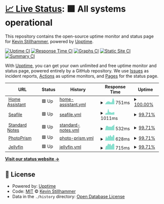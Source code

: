 # [📈 Live Status](https://eifinger.github.io/upptime): <!--live status--> **🟩 All systems operational**

This repository contains the open-source uptime monitor and status page for [Kevin Stillhammer](https://blog.kevineifinger.de), powered by [Upptime](https://github.com/upptime/upptime).

[![Uptime CI](https://github.com/eifinger/upptime/workflows/Uptime%20CI/badge.svg)](https://github.com/eifinger/upptime/actions?query=workflow%3A%22Uptime+CI%22)
[![Response Time CI](https://github.com/eifinger/upptime/workflows/Response%20Time%20CI/badge.svg)](https://github.com/eifinger/upptime/actions?query=workflow%3A%22Response+Time+CI%22)
[![Graphs CI](https://github.com/eifinger/upptime/workflows/Graphs%20CI/badge.svg)](https://github.com/eifinger/upptime/actions?query=workflow%3A%22Graphs+CI%22)
[![Static Site CI](https://github.com/eifinger/upptime/workflows/Static%20Site%20CI/badge.svg)](https://github.com/eifinger/upptime/actions?query=workflow%3A%22Static+Site+CI%22)
[![Summary CI](https://github.com/eifinger/upptime/workflows/Summary%20CI/badge.svg)](https://github.com/eifinger/upptime/actions?query=workflow%3A%22Summary+CI%22)

With [Upptime](https://upptime.js.org), you can get your own unlimited and free uptime monitor and status page, powered entirely by a GitHub repository. We use [Issues](https://github.com/eifinger/upptime/issues) as incident reports, [Actions](https://github.com/eifinger/upptime/actions) as uptime monitors, and [Pages](https://eifinger.github.io/upptime) for the status page.

<!--start: status pages-->
<!-- This summary is generated by Upptime (https://github.com/upptime/upptime) -->
<!-- Do not edit this manually, your changes will be overwritten -->
<!-- prettier-ignore -->
| URL | Status | History | Response Time | Uptime |
| --- | ------ | ------- | ------------- | ------ |
| <img alt="" src="https://favicons.githubusercontent.com/homeassistant.kevinstillhammer.de" height="13"> [Home Assistant](https://homeassistant.kevinstillhammer.de) | 🟩 Up | [home-assistant.yml](https://github.com/eifinger/upptime/commits/HEAD/history/home-assistant.yml) | <details><summary><img alt="Response time graph" src="./graphs/home-assistant/response-time-week.png" height="20"> 751ms</summary><br><a href="https://eifinger.github.io/upptime/history/home-assistant"><img alt="Response time 684" src="https://img.shields.io/endpoint?url=https%3A%2F%2Fraw.githubusercontent.com%2Feifinger%2Fupptime%2FHEAD%2Fapi%2Fhome-assistant%2Fresponse-time.json"></a><br><a href="https://eifinger.github.io/upptime/history/home-assistant"><img alt="24-hour response time 453" src="https://img.shields.io/endpoint?url=https%3A%2F%2Fraw.githubusercontent.com%2Feifinger%2Fupptime%2FHEAD%2Fapi%2Fhome-assistant%2Fresponse-time-day.json"></a><br><a href="https://eifinger.github.io/upptime/history/home-assistant"><img alt="7-day response time 751" src="https://img.shields.io/endpoint?url=https%3A%2F%2Fraw.githubusercontent.com%2Feifinger%2Fupptime%2FHEAD%2Fapi%2Fhome-assistant%2Fresponse-time-week.json"></a><br><a href="https://eifinger.github.io/upptime/history/home-assistant"><img alt="30-day response time 687" src="https://img.shields.io/endpoint?url=https%3A%2F%2Fraw.githubusercontent.com%2Feifinger%2Fupptime%2FHEAD%2Fapi%2Fhome-assistant%2Fresponse-time-month.json"></a><br><a href="https://eifinger.github.io/upptime/history/home-assistant"><img alt="1-year response time 684" src="https://img.shields.io/endpoint?url=https%3A%2F%2Fraw.githubusercontent.com%2Feifinger%2Fupptime%2FHEAD%2Fapi%2Fhome-assistant%2Fresponse-time-year.json"></a></details> | <details><summary><a href="https://eifinger.github.io/upptime/history/home-assistant">100.00%</a></summary><a href="https://eifinger.github.io/upptime/history/home-assistant"><img alt="All-time uptime 99.81%" src="https://img.shields.io/endpoint?url=https%3A%2F%2Fraw.githubusercontent.com%2Feifinger%2Fupptime%2FHEAD%2Fapi%2Fhome-assistant%2Fuptime.json"></a><br><a href="https://eifinger.github.io/upptime/history/home-assistant"><img alt="24-hour uptime 100.00%" src="https://img.shields.io/endpoint?url=https%3A%2F%2Fraw.githubusercontent.com%2Feifinger%2Fupptime%2FHEAD%2Fapi%2Fhome-assistant%2Fuptime-day.json"></a><br><a href="https://eifinger.github.io/upptime/history/home-assistant"><img alt="7-day uptime 100.00%" src="https://img.shields.io/endpoint?url=https%3A%2F%2Fraw.githubusercontent.com%2Feifinger%2Fupptime%2FHEAD%2Fapi%2Fhome-assistant%2Fuptime-week.json"></a><br><a href="https://eifinger.github.io/upptime/history/home-assistant"><img alt="30-day uptime 99.80%" src="https://img.shields.io/endpoint?url=https%3A%2F%2Fraw.githubusercontent.com%2Feifinger%2Fupptime%2FHEAD%2Fapi%2Fhome-assistant%2Fuptime-month.json"></a><br><a href="https://eifinger.github.io/upptime/history/home-assistant"><img alt="1-year uptime 99.81%" src="https://img.shields.io/endpoint?url=https%3A%2F%2Fraw.githubusercontent.com%2Feifinger%2Fupptime%2FHEAD%2Fapi%2Fhome-assistant%2Fuptime-year.json"></a></details>
| <img alt="" src="https://favicons.githubusercontent.com/seafile.kevinstillhammer.de" height="13"> [Seafile](https://seafile.kevinstillhammer.de) | 🟩 Up | [seafile.yml](https://github.com/eifinger/upptime/commits/HEAD/history/seafile.yml) | <details><summary><img alt="Response time graph" src="./graphs/seafile/response-time-week.png" height="20"> 1011ms</summary><br><a href="https://eifinger.github.io/upptime/history/seafile"><img alt="Response time 1266" src="https://img.shields.io/endpoint?url=https%3A%2F%2Fraw.githubusercontent.com%2Feifinger%2Fupptime%2FHEAD%2Fapi%2Fseafile%2Fresponse-time.json"></a><br><a href="https://eifinger.github.io/upptime/history/seafile"><img alt="24-hour response time 771" src="https://img.shields.io/endpoint?url=https%3A%2F%2Fraw.githubusercontent.com%2Feifinger%2Fupptime%2FHEAD%2Fapi%2Fseafile%2Fresponse-time-day.json"></a><br><a href="https://eifinger.github.io/upptime/history/seafile"><img alt="7-day response time 1011" src="https://img.shields.io/endpoint?url=https%3A%2F%2Fraw.githubusercontent.com%2Feifinger%2Fupptime%2FHEAD%2Fapi%2Fseafile%2Fresponse-time-week.json"></a><br><a href="https://eifinger.github.io/upptime/history/seafile"><img alt="30-day response time 1094" src="https://img.shields.io/endpoint?url=https%3A%2F%2Fraw.githubusercontent.com%2Feifinger%2Fupptime%2FHEAD%2Fapi%2Fseafile%2Fresponse-time-month.json"></a><br><a href="https://eifinger.github.io/upptime/history/seafile"><img alt="1-year response time 1266" src="https://img.shields.io/endpoint?url=https%3A%2F%2Fraw.githubusercontent.com%2Feifinger%2Fupptime%2FHEAD%2Fapi%2Fseafile%2Fresponse-time-year.json"></a></details> | <details><summary><a href="https://eifinger.github.io/upptime/history/seafile">99.71%</a></summary><a href="https://eifinger.github.io/upptime/history/seafile"><img alt="All-time uptime 97.06%" src="https://img.shields.io/endpoint?url=https%3A%2F%2Fraw.githubusercontent.com%2Feifinger%2Fupptime%2FHEAD%2Fapi%2Fseafile%2Fuptime.json"></a><br><a href="https://eifinger.github.io/upptime/history/seafile"><img alt="24-hour uptime 100.00%" src="https://img.shields.io/endpoint?url=https%3A%2F%2Fraw.githubusercontent.com%2Feifinger%2Fupptime%2FHEAD%2Fapi%2Fseafile%2Fuptime-day.json"></a><br><a href="https://eifinger.github.io/upptime/history/seafile"><img alt="7-day uptime 99.71%" src="https://img.shields.io/endpoint?url=https%3A%2F%2Fraw.githubusercontent.com%2Feifinger%2Fupptime%2FHEAD%2Fapi%2Fseafile%2Fuptime-week.json"></a><br><a href="https://eifinger.github.io/upptime/history/seafile"><img alt="30-day uptime 96.26%" src="https://img.shields.io/endpoint?url=https%3A%2F%2Fraw.githubusercontent.com%2Feifinger%2Fupptime%2FHEAD%2Fapi%2Fseafile%2Fuptime-month.json"></a><br><a href="https://eifinger.github.io/upptime/history/seafile"><img alt="1-year uptime 97.06%" src="https://img.shields.io/endpoint?url=https%3A%2F%2Fraw.githubusercontent.com%2Feifinger%2Fupptime%2FHEAD%2Fapi%2Fseafile%2Fuptime-year.json"></a></details>
| <img alt="" src="https://favicons.githubusercontent.com/notes.kevinstillhammer.de" height="13"> [Standard Notes](https://notes.kevinstillhammer.de) | 🟩 Up | [standard-notes.yml](https://github.com/eifinger/upptime/commits/HEAD/history/standard-notes.yml) | <details><summary><img alt="Response time graph" src="./graphs/standard-notes/response-time-week.png" height="20"> 532ms</summary><br><a href="https://eifinger.github.io/upptime/history/standard-notes"><img alt="Response time 699" src="https://img.shields.io/endpoint?url=https%3A%2F%2Fraw.githubusercontent.com%2Feifinger%2Fupptime%2FHEAD%2Fapi%2Fstandard-notes%2Fresponse-time.json"></a><br><a href="https://eifinger.github.io/upptime/history/standard-notes"><img alt="24-hour response time 482" src="https://img.shields.io/endpoint?url=https%3A%2F%2Fraw.githubusercontent.com%2Feifinger%2Fupptime%2FHEAD%2Fapi%2Fstandard-notes%2Fresponse-time-day.json"></a><br><a href="https://eifinger.github.io/upptime/history/standard-notes"><img alt="7-day response time 532" src="https://img.shields.io/endpoint?url=https%3A%2F%2Fraw.githubusercontent.com%2Feifinger%2Fupptime%2FHEAD%2Fapi%2Fstandard-notes%2Fresponse-time-week.json"></a><br><a href="https://eifinger.github.io/upptime/history/standard-notes"><img alt="30-day response time 670" src="https://img.shields.io/endpoint?url=https%3A%2F%2Fraw.githubusercontent.com%2Feifinger%2Fupptime%2FHEAD%2Fapi%2Fstandard-notes%2Fresponse-time-month.json"></a><br><a href="https://eifinger.github.io/upptime/history/standard-notes"><img alt="1-year response time 699" src="https://img.shields.io/endpoint?url=https%3A%2F%2Fraw.githubusercontent.com%2Feifinger%2Fupptime%2FHEAD%2Fapi%2Fstandard-notes%2Fresponse-time-year.json"></a></details> | <details><summary><a href="https://eifinger.github.io/upptime/history/standard-notes">99.71%</a></summary><a href="https://eifinger.github.io/upptime/history/standard-notes"><img alt="All-time uptime 97.01%" src="https://img.shields.io/endpoint?url=https%3A%2F%2Fraw.githubusercontent.com%2Feifinger%2Fupptime%2FHEAD%2Fapi%2Fstandard-notes%2Fuptime.json"></a><br><a href="https://eifinger.github.io/upptime/history/standard-notes"><img alt="24-hour uptime 100.00%" src="https://img.shields.io/endpoint?url=https%3A%2F%2Fraw.githubusercontent.com%2Feifinger%2Fupptime%2FHEAD%2Fapi%2Fstandard-notes%2Fuptime-day.json"></a><br><a href="https://eifinger.github.io/upptime/history/standard-notes"><img alt="7-day uptime 99.71%" src="https://img.shields.io/endpoint?url=https%3A%2F%2Fraw.githubusercontent.com%2Feifinger%2Fupptime%2FHEAD%2Fapi%2Fstandard-notes%2Fuptime-week.json"></a><br><a href="https://eifinger.github.io/upptime/history/standard-notes"><img alt="30-day uptime 96.26%" src="https://img.shields.io/endpoint?url=https%3A%2F%2Fraw.githubusercontent.com%2Feifinger%2Fupptime%2FHEAD%2Fapi%2Fstandard-notes%2Fuptime-month.json"></a><br><a href="https://eifinger.github.io/upptime/history/standard-notes"><img alt="1-year uptime 97.01%" src="https://img.shields.io/endpoint?url=https%3A%2F%2Fraw.githubusercontent.com%2Feifinger%2Fupptime%2FHEAD%2Fapi%2Fstandard-notes%2Fuptime-year.json"></a></details>
| <img alt="" src="https://favicons.githubusercontent.com/photoprism.kevinstillhammer.de" height="13"> [PhotoPrism](https://photoprism.kevinstillhammer.de) | 🟩 Up | [photo-prism.yml](https://github.com/eifinger/upptime/commits/HEAD/history/photo-prism.yml) | <details><summary><img alt="Response time graph" src="./graphs/photo-prism/response-time-week.png" height="20"> 628ms</summary><br><a href="https://eifinger.github.io/upptime/history/photo-prism"><img alt="Response time 757" src="https://img.shields.io/endpoint?url=https%3A%2F%2Fraw.githubusercontent.com%2Feifinger%2Fupptime%2FHEAD%2Fapi%2Fphoto-prism%2Fresponse-time.json"></a><br><a href="https://eifinger.github.io/upptime/history/photo-prism"><img alt="24-hour response time 526" src="https://img.shields.io/endpoint?url=https%3A%2F%2Fraw.githubusercontent.com%2Feifinger%2Fupptime%2FHEAD%2Fapi%2Fphoto-prism%2Fresponse-time-day.json"></a><br><a href="https://eifinger.github.io/upptime/history/photo-prism"><img alt="7-day response time 628" src="https://img.shields.io/endpoint?url=https%3A%2F%2Fraw.githubusercontent.com%2Feifinger%2Fupptime%2FHEAD%2Fapi%2Fphoto-prism%2Fresponse-time-week.json"></a><br><a href="https://eifinger.github.io/upptime/history/photo-prism"><img alt="30-day response time 742" src="https://img.shields.io/endpoint?url=https%3A%2F%2Fraw.githubusercontent.com%2Feifinger%2Fupptime%2FHEAD%2Fapi%2Fphoto-prism%2Fresponse-time-month.json"></a><br><a href="https://eifinger.github.io/upptime/history/photo-prism"><img alt="1-year response time 757" src="https://img.shields.io/endpoint?url=https%3A%2F%2Fraw.githubusercontent.com%2Feifinger%2Fupptime%2FHEAD%2Fapi%2Fphoto-prism%2Fresponse-time-year.json"></a></details> | <details><summary><a href="https://eifinger.github.io/upptime/history/photo-prism">99.71%</a></summary><a href="https://eifinger.github.io/upptime/history/photo-prism"><img alt="All-time uptime 97.06%" src="https://img.shields.io/endpoint?url=https%3A%2F%2Fraw.githubusercontent.com%2Feifinger%2Fupptime%2FHEAD%2Fapi%2Fphoto-prism%2Fuptime.json"></a><br><a href="https://eifinger.github.io/upptime/history/photo-prism"><img alt="24-hour uptime 100.00%" src="https://img.shields.io/endpoint?url=https%3A%2F%2Fraw.githubusercontent.com%2Feifinger%2Fupptime%2FHEAD%2Fapi%2Fphoto-prism%2Fuptime-day.json"></a><br><a href="https://eifinger.github.io/upptime/history/photo-prism"><img alt="7-day uptime 99.71%" src="https://img.shields.io/endpoint?url=https%3A%2F%2Fraw.githubusercontent.com%2Feifinger%2Fupptime%2FHEAD%2Fapi%2Fphoto-prism%2Fuptime-week.json"></a><br><a href="https://eifinger.github.io/upptime/history/photo-prism"><img alt="30-day uptime 96.26%" src="https://img.shields.io/endpoint?url=https%3A%2F%2Fraw.githubusercontent.com%2Feifinger%2Fupptime%2FHEAD%2Fapi%2Fphoto-prism%2Fuptime-month.json"></a><br><a href="https://eifinger.github.io/upptime/history/photo-prism"><img alt="1-year uptime 97.06%" src="https://img.shields.io/endpoint?url=https%3A%2F%2Fraw.githubusercontent.com%2Feifinger%2Fupptime%2FHEAD%2Fapi%2Fphoto-prism%2Fuptime-year.json"></a></details>
| <img alt="" src="https://favicons.githubusercontent.com/jellyfin.kevinstillhammer.de" height="13"> [Jellyfin](https://jellyfin.kevinstillhammer.de) | 🟩 Up | [jellyfin.yml](https://github.com/eifinger/upptime/commits/HEAD/history/jellyfin.yml) | <details><summary><img alt="Response time graph" src="./graphs/jellyfin/response-time-week.png" height="20"> 715ms</summary><br><a href="https://eifinger.github.io/upptime/history/jellyfin"><img alt="Response time 811" src="https://img.shields.io/endpoint?url=https%3A%2F%2Fraw.githubusercontent.com%2Feifinger%2Fupptime%2FHEAD%2Fapi%2Fjellyfin%2Fresponse-time.json"></a><br><a href="https://eifinger.github.io/upptime/history/jellyfin"><img alt="24-hour response time 620" src="https://img.shields.io/endpoint?url=https%3A%2F%2Fraw.githubusercontent.com%2Feifinger%2Fupptime%2FHEAD%2Fapi%2Fjellyfin%2Fresponse-time-day.json"></a><br><a href="https://eifinger.github.io/upptime/history/jellyfin"><img alt="7-day response time 715" src="https://img.shields.io/endpoint?url=https%3A%2F%2Fraw.githubusercontent.com%2Feifinger%2Fupptime%2FHEAD%2Fapi%2Fjellyfin%2Fresponse-time-week.json"></a><br><a href="https://eifinger.github.io/upptime/history/jellyfin"><img alt="30-day response time 769" src="https://img.shields.io/endpoint?url=https%3A%2F%2Fraw.githubusercontent.com%2Feifinger%2Fupptime%2FHEAD%2Fapi%2Fjellyfin%2Fresponse-time-month.json"></a><br><a href="https://eifinger.github.io/upptime/history/jellyfin"><img alt="1-year response time 811" src="https://img.shields.io/endpoint?url=https%3A%2F%2Fraw.githubusercontent.com%2Feifinger%2Fupptime%2FHEAD%2Fapi%2Fjellyfin%2Fresponse-time-year.json"></a></details> | <details><summary><a href="https://eifinger.github.io/upptime/history/jellyfin">99.71%</a></summary><a href="https://eifinger.github.io/upptime/history/jellyfin"><img alt="All-time uptime 97.07%" src="https://img.shields.io/endpoint?url=https%3A%2F%2Fraw.githubusercontent.com%2Feifinger%2Fupptime%2FHEAD%2Fapi%2Fjellyfin%2Fuptime.json"></a><br><a href="https://eifinger.github.io/upptime/history/jellyfin"><img alt="24-hour uptime 100.00%" src="https://img.shields.io/endpoint?url=https%3A%2F%2Fraw.githubusercontent.com%2Feifinger%2Fupptime%2FHEAD%2Fapi%2Fjellyfin%2Fuptime-day.json"></a><br><a href="https://eifinger.github.io/upptime/history/jellyfin"><img alt="7-day uptime 99.71%" src="https://img.shields.io/endpoint?url=https%3A%2F%2Fraw.githubusercontent.com%2Feifinger%2Fupptime%2FHEAD%2Fapi%2Fjellyfin%2Fuptime-week.json"></a><br><a href="https://eifinger.github.io/upptime/history/jellyfin"><img alt="30-day uptime 96.26%" src="https://img.shields.io/endpoint?url=https%3A%2F%2Fraw.githubusercontent.com%2Feifinger%2Fupptime%2FHEAD%2Fapi%2Fjellyfin%2Fuptime-month.json"></a><br><a href="https://eifinger.github.io/upptime/history/jellyfin"><img alt="1-year uptime 97.07%" src="https://img.shields.io/endpoint?url=https%3A%2F%2Fraw.githubusercontent.com%2Feifinger%2Fupptime%2FHEAD%2Fapi%2Fjellyfin%2Fuptime-year.json"></a></details>

<!--end: status pages-->

[**Visit our status website →**](https://eifinger.github.io/upptime)

## 📄 License

- Powered by: [Upptime](https://github.com/upptime/upptime)
- Code: [MIT](./LICENSE) © [Kevin Stillhammer](https://blog.kevineifinger.de)
- Data in the `./history` directory: [Open Database License](https://opendatacommons.org/licenses/odbl/1-0/)
